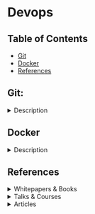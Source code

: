 # Devops

## Table of Contents
- [Git](#git)
- [Docker](#docker)
- [References](#references)

## Git:

<details>
<summary>Description</summary>

- For more details:
    - [Oh Shit, Git!?!](https://ohshitgit.com/)

</details>

## Docker

<details>
<summary>Description</summary>

- For more details:

</details>

## References

<details>
<summary>Whitepapers & Books</summary>

</details>

<details>
<summary>Talks & Courses</summary>

</details>

<details>
<summary>Articles</summary>

- [Oh Shit, Git!?!](https://ohshitgit.com/)

</details>